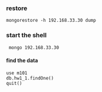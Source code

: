 ### restore

    mongorestore -h 192.168.33.30 dump

### start the shell

     mongo 192.168.33.30

#### find the data

    use m101
    db.hw1_1.findOne()
    quit()
